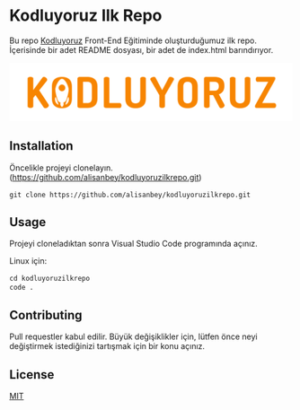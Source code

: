 # Kodluyoruz Ilk Repo

Bu repo [Kodluyoruz](https://kodluyoruz.org) Front-End Eğitiminde oluşturduğumuz ilk repo. İçerisinde bir adet README dosyası, bir adet de index.html barındırıyor.

![gorsel](logo-one.png)

## Installation

Öncelikle projeyi clonelayın. (https://github.com/alisanbey/kodluyoruzilkrepo.git)

```
git clone https://github.com/alisanbey/kodluyoruzilkrepo.git
```
## Usage

Projeyi cloneladıktan sonra Visual Studio Code programında açınız.

Linux için:
````
cd kodluyoruzilkrepo
code .
````
## Contributing

Pull requestler kabul edilir. Büyük değişiklikler 
için, lütfen önce neyi değiştirmek istediğinizi tartışmak için bir konu açınız.

## License

[MIT](https://choosealicense.com/licenses/mit/)